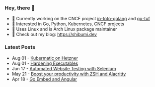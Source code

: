 ### Hey, there 👋

- 🤖 Currently working on the CNCF project [in-toto-golang](https://github.com/in-toto/in-toto-golang) and [go-tuf](https://github.com/theupdateframework/go-tuf)
- 🔭 Interested in Go, Python, Kubernetes, CNCF projects
- 🐧 Uses Linux and is Arch Linux package maintainer
- 🔖 Check out my blog: https://shibumi.dev

### Latest Posts
<!-- feed start -->
- Aug 01 - [Kubermatic on Hetzner](https://shibumi.dev/posts/kubermatic-on-hetzner/)
- Aug 01 - [Hardening Executables](https://shibumi.dev/posts/hardening-executables/)
- Jun 17 - [Automated Website Testing with Selenium](https://shibumi.dev/posts/automated-website-testing/)
- May 21 - [Boost your productivity with ZSH and Alacritty](https://shibumi.dev/posts/zsh-and-alacritty/)
- Apr 18 - [Go Embed and Angular](https://shibumi.dev/posts/go-embed-and-angular/)
<!-- feed end -->
